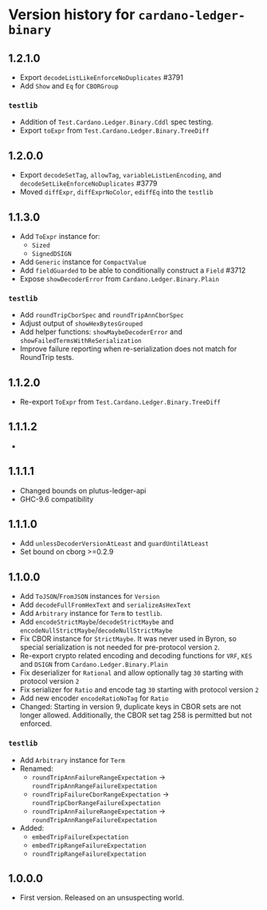 # Version history for `cardano-ledger-binary`

## 1.2.1.0

* Export `decodeListLikeEnforceNoDuplicates` #3791
* Add `Show` and `Eq` for `CBORGroup`

### `testlib`

* Addition of `Test.Cardano.Ledger.Binary.Cddl` spec testing.
* Export `toExpr` from `Test.Cardano.Ledger.Binary.TreeDiff`

## 1.2.0.0

* Export `decodeSetTag`, `allowTag`, `variableListLenEncoding`, and
  `decodeSetLikeEnforceNoDuplicates` #3779
* Moved `diffExpr`, `diffExprNoColor`, `ediffEq` into the `testlib`

## 1.1.3.0

* Add `ToExpr` instance for:
  * `Sized`
  * `SignedDSIGN`
* Add `Generic` instance for `CompactValue`
* Add `fieldGuarded` to be able to conditionally construct a `Field` #3712
* Expose `showDecoderError` from `Cardano.Ledger.Binary.Plain`

### `testlib`

* Add `roundTripCborSpec` and `roundTripAnnCborSpec`
* Adjust output of `showHexBytesGrouped`
* Add helper functions: `showMaybeDecoderError` and `showFailedTermsWithReSerialization`
* Improve failure reporting when re-serialization does not match for RoundTrip tests.

## 1.1.2.0

* Re-export `ToExpr` from `Test.Cardano.Ledger.Binary.TreeDiff`

## 1.1.1.2

*

## 1.1.1.1

* Changed bounds on plutus-ledger-api
* GHC-9.6 compatibility

## 1.1.1.0

* Add `unlessDecoderVersionAtLeast` and `guardUntilAtLeast`
* Set bound on cborg >=0.2.9

## 1.1.0.0

* Add `ToJSON`/`FromJSON` instances for `Version`
* Add `decodeFullFromHexText` and `serializeAsHexText`
* Add `Arbitrary` instance for `Term` to `testlib`.
* Add `encodeStrictMaybe`/`decodeStrictMaybe` and `encodeNullStrictMaybe`/`decodeNullStrictMaybe`
* Fix CBOR instance for `StrictMaybe`. It was never used in Byron, so special
  serialization is not needed for pre-protocol version `2`.
* Re-export crypto related encoding and decoding functions for `VRF`, `KES` and `DSIGN`
  from `Cardano.Ledger.Binary.Plain`
* Fix deserializer for `Rational` and allow optionally tag `30` starting with protocol version `2`
* Fix serializer for `Ratio` and encode tag `30` starting with protocol version `2`
* Add new encoder `encodeRatioNoTag` for `Ratio`
* Changed: Starting in version 9, duplicate keys in CBOR sets are not longer allowed.
  Additionally, the CBOR set tag 258 is permitted but not enforced.

### `testlib`

* Add `Arbitrary` instance for `Term`
* Renamed:
  * `roundTripAnnFailureRangeExpectation` -> `roundTripAnnRangeFailureExpectation`
  * `roundTripFailureCborRangeExpectation` -> `roundTripCborRangeFailureExpectation`
  * `roundTripAnnFailureRangeExpectation` -> `roundTripAnnRangeFailureExpectation`
* Added:
  * `embedTripFailureExpectation`
  * `embedTripRangeFailureExpectation`
  * `roundTripRangeFailureExpectation`

## 1.0.0.0

* First version. Released on an unsuspecting world.
